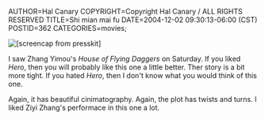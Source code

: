 AUTHOR=Hal Canary
COPYRIGHT=Copyright Hal Canary / ALL RIGHTS RESERVED
TITLE=Shi mian mai fu
DATE=2004-12-02 09:30:13-06:00 (CST)
POSTID=362
CATEGORIES=movies;

![[screencap from presskit]](https://halcanary.org/images/2004-house-of-flying-dagers-1.jpg)

I saw Zhang Yimou's _House of Flying Daggers_ on Saturday. If you liked _Hero_, then you will probably like this one a little better. Ther story is a bit more tight. If you hated _Hero_, then I don't know what you would think of this one.

Again, it has beautiful cinimatography. Again, the plot has twists and turns. I liked Ziyi Zhang's performace in this one a lot.
